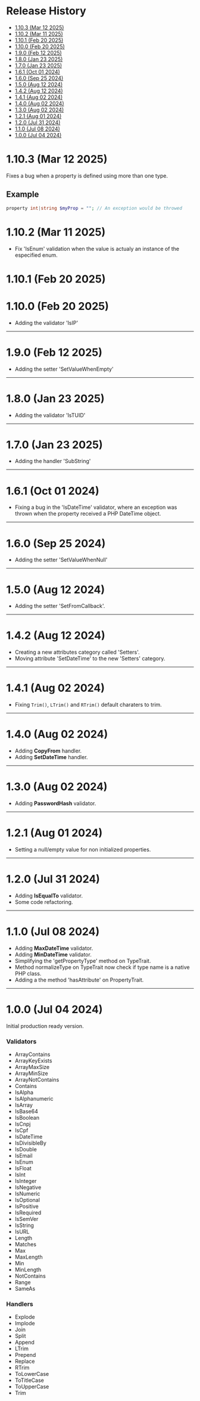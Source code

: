 # Release History <!-- omit in toc -->

- [1.10.3 (Mar 12 2025)](#1103-mar-12-2025)
- [1.10.2 (Mar 11 2025)](#1102-mar-11-2025)
- [1.10.1 (Feb 20 2025)](#1101-feb-20-2025)
- [1.10.0 (Feb 20 2025)](#1100-feb-20-2025)
- [1.9.0 (Feb 12 2025)](#190-feb-12-2025)
- [1.8.0 (Jan 23 2025)](#180-jan-23-2025)
- [1.7.0 (Jan 23 2025)](#170-jan-23-2025)
- [1.6.1 (Oct 01 2024)](#161-oct-01-2024)
- [1.6.0 (Sep 25 2024)](#160-sep-25-2024)
- [1.5.0 (Aug 12 2024)](#150-aug-12-2024)
- [1.4.2 (Aug 12 2024)](#142-aug-12-2024)
- [1.4.1 (Aug 02 2024)](#141-aug-02-2024)
- [1.4.0 (Aug 02 2024)](#140-aug-02-2024)
- [1.3.0 (Aug 02 2024)](#130-aug-02-2024)
- [1.2.1 (Aug 01 2024)](#121-aug-01-2024)
- [1.2.0 (Jul 31 2024)](#120-jul-31-2024)
- [1.1.0 (Jul 08 2024)](#110-jul-08-2024)
- [1.0.0 (Jul 04 2024)](#100-jul-04-2024)

# 1.10.3 (Mar 12 2025)

Fixes a bug when a property is defined using more than one type.

## Example <!-- omit in toc -->

```php
property int|string $myProp = ""; // An exception would be throwed
```

# 1.10.2 (Mar 11 2025)

- Fix 'IsEnum' validation when the value is actualy an instance of the especified enum.

# 1.10.1 (Feb 20 2025)
# 1.10.0 (Feb 20 2025)

- Adding the validator 'IsIP'

---

# 1.9.0 (Feb 12 2025)

- Adding the setter 'SetValueWhenEmpty'

---

# 1.8.0 (Jan 23 2025)

- Adding the validator 'IsTUID'

---

# 1.7.0 (Jan 23 2025)

- Adding the handler 'SubString'

---

# 1.6.1 (Oct 01 2024)

- Fixing a bug in the 'IsDateTime' validator, where an exception was thrown
  when the property received a PHP DateTime object.

---

# 1.6.0 (Sep 25 2024)

- Adding the setter 'SetValueWhenNull'

---

# 1.5.0 (Aug 12 2024)

- Adding the setter 'SetFromCallback'.

---

# 1.4.2 (Aug 12 2024)

- Creating a new attributes category called 'Setters'.
- Moving attribute 'SetDateTime' to the new 'Setters' category.

---

# 1.4.1 (Aug 02 2024)

- Fixing `Trim()`, `LTrim()` and `RTrim()` default charaters to trim.

---

# 1.4.0 (Aug 02 2024)

- Adding **CopyFrom** handler.
- Adding **SetDateTime** handler.

---

# 1.3.0 (Aug 02 2024)

- Adding **PasswordHash** validator.

---

# 1.2.1 (Aug 01 2024)

- Setting a null/empty value for non initialized properties.

---

# 1.2.0 (Jul 31 2024)

- Adding **IsEqualTo** validator.
- Some code refactoring. 

---

# 1.1.0 (Jul 08 2024)

- Adding **MaxDateTime** validator.
- Adding **MinDateTime** validator.
- Simplifying the 'getPropertyType' method on TypeTrait.
- Method normalizeType on TypeTrait now check if type name is a native PHP class.
- Adding a the method 'hasAttribute' on PropertyTrait.

---

# 1.0.0 (Jul 04 2024)

Initial production ready version.

<h3>Validators</h3>

- ArrayContains
- ArrayKeyExists
- ArrayMaxSize
- ArrayMinSize
- ArrayNotContains
- Contains
- IsAlpha
- IsAlphanumeric
- IsArray
- IsBase64
- IsBoolean
- IsCnpj
- IsCpf
- IsDateTime
- IsDivisibleBy
- IsDouble
- IsEmail
- IsEnum
- IsFloat
- IsInt
- IsInteger
- IsNegative
- IsNumeric
- IsOptional
- IsPositive
- IsRequired
- IsSemVer
- IsString
- IsURL
- Length
- Matches
- Max
- MaxLength
- Min
- MinLength
- NotContains
- Range
- SameAs


<h3>Handlers</h3>

- Explode
- Implode
- Join
- Split
- Append
- LTrim
- Prepend
- Replace
- RTrim
- ToLowerCase
- ToTitleCase
- ToUpperCase
- Trim
